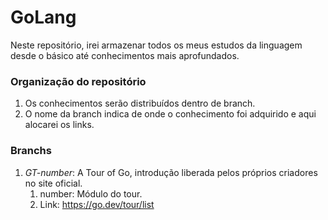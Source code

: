 # GoLang
Neste repositório, irei armazenar todos  os meus estudos da linguagem desde o básico até conhecimentos mais 
aprofundados.

### Organização do repositório

1. Os conhecimentos serão distribuídos dentro de branch.
2. O nome da branch indica de onde o conhecimento foi adquirido e aqui alocarei os links.

### Branchs
1. *GT-number*: A Tour of Go, introdução liberada pelos próprios criadores no site oficial.
   1. number: Módulo do tour.
   2. Link: https://go.dev/tour/list